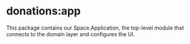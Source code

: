 # donations:app

This package contains our Space.Application, the top-level module that connects to the domain layer and configures the UI.